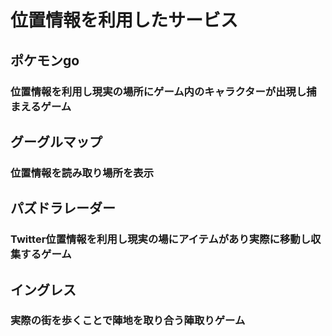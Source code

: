 # 位置情報を利用したサービス
## ポケモンgo
### 位置情報を利用し現実の場所にゲーム内のキャラクターが出現し捕まえるゲーム
## グーグルマップ
### 位置情報を読み取り場所を表示
## パズドラレーダー
### Twitter位置情報を利用し現実の場にアイテムがあり実際に移動し収集するゲーム
## イングレス
### 実際の街を歩くことで陣地を取り合う陣取りゲーム
